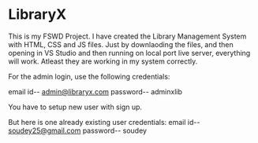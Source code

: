 # LibraryX

This is my FSWD Project. 
I have created the Library Management System with HTML, CSS and JS files.
Just by downlaoding the files, and then opening in VS Studio and then running on local port live server, everything will work. Atleast they are working in my system correctly.

For the admin login, use the following credentials:

email id-- admin@libraryx.com
password-- adminxlib

You have to setup new user with sign up.

But here is one already existing user credentials:
email id-- soudey25@gmail.com
password-- soudey

